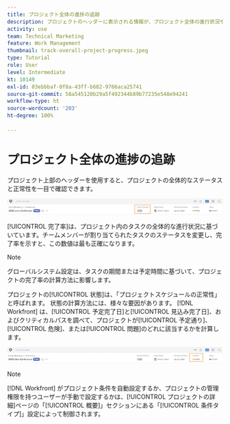 ```yaml
---
title: プロジェクト全体の進捗の追跡
description: プロジェクトのヘッダーに表示される情報が、プロジェクト全体の進行状況や正常性を追跡するのにいかに役立つかを説明します。
activity: use
team: Technical Marketing
feature: Work Management
thumbnail: track-overall-project-progress.jpeg
type: Tutorial
role: User
level: Intermediate
kt: 10149
exl-id: 03ebbbaf-0f8a-43ff-b682-9766aca25741
source-git-commit: 58a545120b29a5f492344b89b77235e548e94241
workflow-type: ht
source-wordcount: '203'
ht-degree: 100%

---
```


# プロジェクト全体の進捗の追跡

プロジェクト上部のヘッダーを使用すると、プロジェクトの全体的なステータスと正常性を一目で確認できます。

![[!UICONTROL 完了率を表示するプロジェクトヘッダー]](assets/planner-fund-percent-complete.png)

[!UICONTROL 完了率]は、プロジェクト内のタスクの全体的な進行状況に基づいています。チームメンバーが割り当てられたタスクのステータスを変更し、完了率を示すと、この数値は最も正確になります。

>[!NOTE]
>
>グローバルシステム設定は、タスクの期間または予定時間に基づいて、プロジェクトの完了率の計算方法に影響します。

プロジェクトの[!UICONTROL 状態]は、「プロジェクトスケジュールの正常性」と呼ばれます。 状態の計算方法には、様々な要因があります。 [!DNL Workfront] は、[!UICONTROL 予定完了日]と[!UICONTROL 見込み完了日]、およびクリティカルパスを調べて、プロジェクトが[!UICONTROL 予定通り]、[!UICONTROL 危険]、または[!UICONTROL 問題]のどれに該当するかを計算します。

![[!UICONTROL 状態を表示するプロジェクトヘッダー]](assets/planner-fund-condition.png)

>[!NOTE]
>
>[!DNL Workfront] がプロジェクト条件を自動設定するか、プロジェクトの管理権限を持つユーザーが手動で設定するかは、[!UICONTROL プロジェクトの詳細]ページの「[!UICONTROL 概要]」セクションにある「[!UICONTROL 条件タイプ]」設定によって制御されます。

<!---
learn more urls
Project percent complete overview
Overview of project condition and condition type
--->
